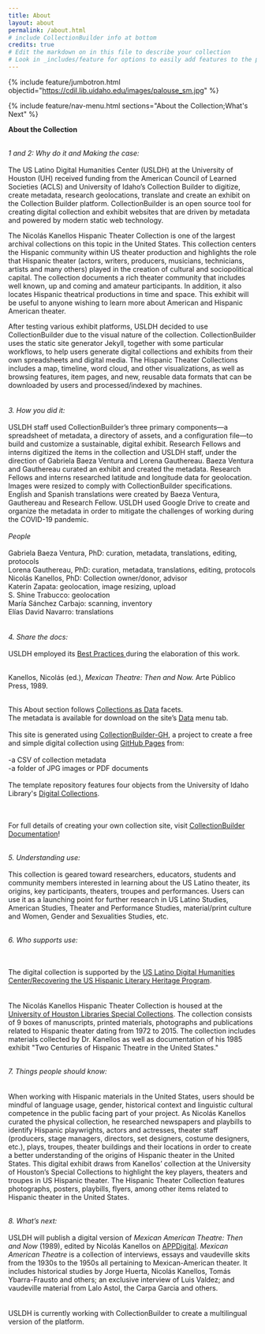 ```yaml
---
title: About
layout: about
permalink: /about.html
# include CollectionBuilder info at bottom
credits: true
# Edit the markdown on in this file to describe your collection
# Look in _includes/feature for options to easily add features to the page
---
```


{% include feature/jumbotron.html objectid="https://cdil.lib.uidaho.edu/images/palouse_sm.jpg" %}

{% include feature/nav-menu.html sections="About the Collection;What's Next" %}
<html>

  <b>About the Collection</b>
 <p>
  </p>
  <br><i>1 and 2: Why do it and Making the case:</i><br><br>
The US Latino Digital Humanities Center (USLDH) at the University of Houston (UH) received funding from the American Council of Learned Societies (ACLS) and University of Idaho’s Collection Builder to digitize, create metadata, research geolocations, translate and create an exhibit on the Collection Builder platform. CollectionBuilder is an open source tool for creating digital collection and exhibit websites that are driven by metadata and powered by modern static web technology.<br><p></p>

The Nicolás Kanellos Hispanic Theater Collection is one of the largest archival collections on this topic in the United States. This collection centers the Hispanic community within US theater production and highlights the role that Hispanic theater (actors, writers, producers, musicians, technicians, artists and many others) played in the creation of cultural and sociopolitical capital. The collection documents a rich theater community that includes well known, up and coming and amateur participants. In addition, it also locates Hispanic theatrical productions in time and space. This exhibit will be useful to anyone wishing to learn more about American and Hispanic American theater.<br><p></p>
 
After testing various exhibit platforms, USLDH decided to use CollectionBuilder due to the visual nature of the collection. CollectionBuilder uses the static site generator Jekyll, together with some particular workflows, to help users generate digital collections and exhibits from their own spreadsheets and digital media. The Hispanic Theater Collections includes a map, timeline, word cloud, and other visualizations, as well as browsing features, item pages, and new, reusable data formats that can be downloaded by users and processed/indexed by machines. 
  <br><br>
  <br><i>3. How you did it:</i><br><br> 
USLDH staff used CollectionBuilder’s three primary components—a spreadsheet of metadata, a directory of assets, and a configuration file—to build and customize a sustainable, digital exhibit. Research Fellows and interns digitized the items in the collection and USLDH staff, under the direction of Gabriela Baeza Ventura and Lorena Gauthereau. Baeza Ventura and Gauthereau curated an exhibit and created the metadata. Research Fellows and interns researched latitude and longitude data for geolocation. Images were resized to comply with CollectionBuilder specifications. English and Spanish translations were created by Baeza Ventura, Gauthereau and Research Fellow. USLDH used Google Drive to create and organize the metadata in order to mitigate the challenges of working during the COVID-19 pandemic.<br> <br>
<i>People</i> <br><br>
  Gabriela Baeza Ventura, PhD: curation, metadata, translations, editing, protocols <br>
   Lorena Gauthereau, PhD: curation, metadata, translations, editing, protocols<br>
   Nicolás Kanellos, PhD: Collection owner/donor, advisor<br>
   Katerín Zapata: geolocation, image resizing, upload<br>
   S. Shine Trabucco: geolocation<br>
 María Sánchez Carbajo: scanning, inventory<br>
Elías David Navarro: translations<br>
<br>
  <br><i>4. Share the docs:</i> 
 <br>
<br>USLDH employed its <a href= "https://artepublicopress.com/digital-humanities/">Best Practices </a> during the elaboration of this work.<br><br>

Kanellos, Nicolás (ed.), <i>Mexican Theatre: Then and Now.</i> Arte Público Press, 1989.<br><br>  

This About section follows <a href= "https://collectionsasdata.github.io/facet7/">Collections as Data</a> facets.<br>
The metadata is available for download on the site’s <a href="https://recoveryapp.github.io/hispanictheater/data.html">Data</a> menu tab. <br><br>
This site is generated using <a href="https://collectionbuilding.github.io/gh/">CollectionBuilder-GH</a>, a project to create a free and simple digital collection using <a href="https://pages.github.com/">GitHub Pages</a> from:<br><br>
-a CSV of collection metadata<br>
-a folder of JPG images or PDF documents<br><br>
The template repository features four objects from the University of Idaho Library's <a href="https://www.lib.uidaho.edu/digital">Digital Collections</a>.<br>  

<br><br>
  For full details of creating your own collection site, visit <a href="https://collectionbuilder.github.io/cb-docs/">CollectionBuilder Documentation</a>!<br> 

  <br><i>5. Understanding use:</i>
<br><br>
This collection is geared toward researchers, educators, students and community members interested in learning about the US Latino theater, its origins, key participants, theaters, troupes and performances. Users can use it as a launching point for further research in US Latino Studies, American Studies, Theater and Performance Studies, material/print culture and Women, Gender and Sexualities Studies, etc.  
   <p>
  </p>
  <br><i>6. Who supports use:</i></p>  
 <br><br>
The digital collection is supported by the <a href="https://artepublicopress.com/digital-humanities/">US Latino Digital Humanities Center/Recovering the US Hispanic Literary Heritage Program</a>.
<br><br>
<br>The Nicolás Kanellos Hispanic Theater Collection is housed at the <a href="https://findingaids.lib.uh.edu/repositories/2/resources/482">University of Houston Libraries Special Collections</a>. The collection consists of 9 boxes of manuscripts, printed materials, photographs and publications related to Hispanic theater dating from 1972 to 2015. The collection includes materials collected by Dr. Kanellos as well as documentation of his 1985 exhibit "Two Centuries of Hispanic Theatre in the United States."
  <p>
  </p>
  <br><i>7. Things people should know:</i> 
  <br><br>
<br>When working with Hispanic materials in the United States, users should be mindful of language usage, gender, historical context and linguistic cultural competence in the public facing part of your project. As Nicolás Kanellos curated the physical collection, he researched newspapers and playbills to identify Hispanic playwrights, actors and actresses, theater staff (producers, stage managers, directors, set designers, costume designers, etc.), plays, troupes, theater buildings and their locations in order to create a better understanding of the origins of Hispanic theater in the United States. This digital exhibit draws from Kanellos’ collection at the University of Houston’s Special Collections to highlight the key players, theaters and troupes in US Hispanic theater. The Hispanic Theater Collection features photographs, posters, playbills, flyers, among other items related to Hispanic theater in the United States.  
  <p>
  </p>
  <br><i>8. What’s next:</i>
<br><br>
  USLDH will publish a digital version of <i>Mexican American Theatre: Then and Now</i> (1989), edited by Nicolás Kanellos on <a href="https://artepublicopress.manifoldapp.org/">APPDigital</a>. <i>Mexican American Theatre</i> is a collection of interviews, essays and vaudeville skits from the 1930s to the 1950s all pertaining to Mexican-American theater. It includes historical studies by Jorge Huerta, Nicolás Kanellos, Tomás Ybarra-Frausto and others; an exclusive interview of Luis Valdez; and vaudeville material from Lalo Astol, the Carpa Garcia and others.<br><br>
 <br>USLDH is currently working with CollectionBuilder to create a multilingual version of the platform.



  
  


